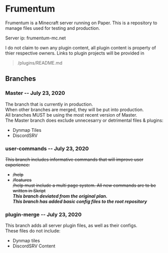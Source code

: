 # Frumentum
Frumentum is a Minecraft server running on Paper. This is a repository to manage files used for testing and production. 

Server ip: frumentum-mc.net

I do not claim to own any plugin content, all plugin content is property of thier respective owners. Links to plugin projects will be provided in 
> /plugins/README.md


## Branches
### Master -- July 23, 2020
The branch that is currently in production.  
When other branches are merged, they will be put into production.  
All branches MUST be using the most recent version of Master.  
The Master branch does exclude unnecesarry or detrimental files & plugins:  
- Dynmap Tiles
- DiscordSRV
  
### user-commands -- July 23, 2020
~~This branch includes informative commands that will improve user experience:~~  
- ~~/help~~
- ~~/features~~  
~~/help must include a multi page system. All new commands are to be written in Skript~~  
***This branch deviated from the original plan.  
This branch has added basic config files to the root repository***  

### plugin-merge -- July 23, 2020
This branch adds all server plugin files, as well as their configs.  
These files do not include:  
- Dynmap tiles
- DiscordSRV Content
